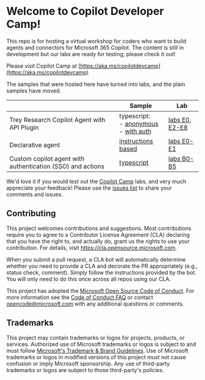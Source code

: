 # Welcome to Copilot Developer Camp!

This repo is for hosting a virtual workshop for coders who want to build agents and connectors for Microsoft 365 Copilot. The content is still in development but our labs are ready for testing; please check it out!

Please visit Copilot Camp at [https://aka.ms/copilotdevcamp](https://aka.ms/copilotdevcamp)

The samples that were hosted here have turned into labs, and the plain samples have moved.

| | Sample | Lab |
|---|---|---|
| Trey Research Copilot Agent with API Plugin | typescript:<br />- [anonymous](https://github.com/OfficeDev/Copilot-for-M365-Samples/tree/main/samples/cext-trey-research)<br />- [with auth](https://github.com/OfficeDev/Copilot-for-M365-Samples/tree/main/samples/cext-trey-research-auth) | [labs E0, E2-E8](https://microsoft.github.io/copilot-camp/pages/extend-m365-copilot/) |
| Declarative agent | [instructions based](https://github.com/OfficeDev/Copilot-for-M365-Plugins-Samples/tree/main/samples/cext-geolocator-game) | [labs E0-E1](https://microsoft.github.io/copilot-camp/pages/extend-m365-copilot/) |
 | Custom copilot agent with authentication (SSO) and actions | [typescript](https://github.com/microsoft/copilot-camp/tree/main/src/custom-engine-copilot/Lab05-Actions/CareerGenie)  | [labs B0-B5](https://microsoft.github.io/copilot-camp/pages/custom-engine/) |


We'd love it if you would test out the [Copilot Camp](https://aka.ms/copilot-camp) labs, and very much appreciate your feedback! Please use the [issues list](https://github.com/microsoft/copilot-camp/issues) to share your comments and issues.

## Contributing

This project welcomes contributions and suggestions.  Most contributions require you to agree to a
Contributor License Agreement (CLA) declaring that you have the right to, and actually do, grant us
the rights to use your contribution. For details, visit https://cla.opensource.microsoft.com.

When you submit a pull request, a CLA bot will automatically determine whether you need to provide
a CLA and decorate the PR appropriately (e.g., status check, comment). Simply follow the instructions
provided by the bot. You will only need to do this once across all repos using our CLA.

This project has adopted the [Microsoft Open Source Code of Conduct](https://opensource.microsoft.com/codeofconduct/).
For more information see the [Code of Conduct FAQ](https://opensource.microsoft.com/codeofconduct/faq/) or
contact [opencode@microsoft.com](mailto:opencode@microsoft.com) with any additional questions or comments.

## Trademarks

This project may contain trademarks or logos for projects, products, or services. Authorized use of Microsoft 
trademarks or logos is subject to and must follow 
[Microsoft's Trademark & Brand Guidelines](https://www.microsoft.com/en-us/legal/intellectualproperty/trademarks/usage/general).
Use of Microsoft trademarks or logos in modified versions of this project must not cause confusion or imply Microsoft sponsorship.
Any use of third-party trademarks or logos are subject to those third-party's policies.
